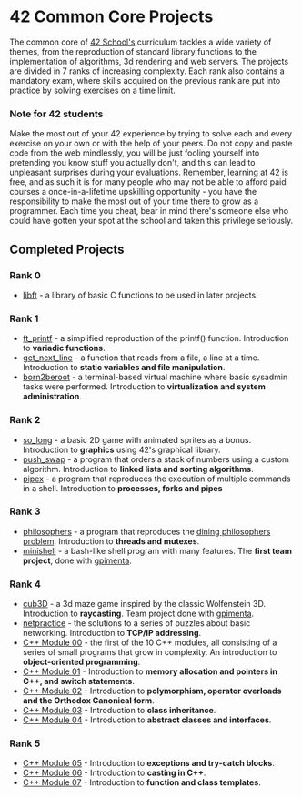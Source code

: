 # 42 Common Core Projects

The common core of [42 School's](https://www.42lisboa.com/en/) curriculum tackles a wide variety of themes, from the reproduction of standard library functions to the implementation of algorithms, 3d rendering and web servers.
The projects are divided in 7 ranks of increasing complexity. Each rank also contains a mandatory exam, where skills acquired on the previous rank are put into practice by solving exercises on a time limit.

### Note for 42 students
Make the most out of your 42 experience by trying to solve each and every exercise on your own or with the help of your peers. Do not copy and paste code from the web mindlessly, 
you will be just fooling yourself into pretending you know stuff you actually don't, and this can lead to unpleasant surprises during your evaluations.
Remember, learning at 42 is free, and as such it is for many people who may not be able to afford paid courses a once-in-a-lifetime upskilling opportunity - you have the responsibility to make the most out of your time there to grow as a programmer. 
Each time you cheat, bear in mind there's someone else who could have gotten your spot at the school and taken this privilege seriously.

## Completed Projects

### Rank 0
- [libft](https://github.com/joao-aiveca-caseiro/Libft) - a library of basic C functions to be used in later projects.
### Rank 1
- [ft_printf](https://github.com/joao-aiveca-caseiro/ft_printf) - a simplified reproduction of the printf() function. Introduction to **variadic functions**.
- [get_next_line](https://github.com/joao-aiveca-caseiro/get_next_line) - a function that reads from a file, a line at a time. Introduction to **static variables and file manipulation**.
- [born2beroot](https://github.com/joao-aiveca-caseiro/born2beroot) - a terminal-based virtual machine where basic sysadmin tasks were performed. Introduction to **virtualization and system administration**.
### Rank 2
- [so_long](https://github.com/joao-aiveca-caseiro/so_long) - a basic 2D game with animated sprites as a bonus. Introduction to **graphics** using 42's graphical library.
- [push_swap](https://github.com/joao-aiveca-caseiro/push_swap) - a program that orders a stack of numbers using a custom algorithm. Introduction to **linked lists and sorting algorithms**.
- [pipex](https://github.com/joao-aiveca-caseiro/pipex) - a program that reproduces the execution of multiple commands in a shell. Introduction to **processes, forks and pipes**
### Rank 3
- [philosophers](https://github.com/joao-aiveca-caseiro/philosophers) - a program that reproduces the [dining philosophers problem](https://en.wikipedia.org/wiki/Dining_philosophers_problem). Introduction to **threads and mutexes**.
- [minishell](https://github.com/gpimenta42/42cursus/tree/master/minishell) - a bash-like shell program with many features. The **first team project**, done with [gpimenta](https://github.com/gpimenta42).
### Rank 4
- [cub3D](https://github.com/gpimenta42/42cursus/tree/master/cub3d) - a 3d maze game inspired by the classic Wolfenstein 3D. Introduction to **raycasting**. Team project done with [gpimenta](https://github.com/gpimenta42).
- [netpractice](https://github.com/joao-aiveca-caseiro/netpractice) - the solutions to a series of puzzles about basic networking. Introduction to **TCP/IP addressing**.
- [C++ Module 00](https://github.com/joao-aiveca-caseiro/cpp_00) - the first of the 10 C++ modules, all consisting of a series of small programs that grow in complexity. An introduction to **object-oriented programming**.
- [C++ Module 01](https://github.com/joao-aiveca-caseiro/cpp_01) - Introduction to **memory allocation and pointers in C++, and switch statements**.
- [C++ Module 02](https://github.com/joao-aiveca-caseiro/cpp_02) - Introduction to **polymorphism, operator overloads and the Orthodox Canonical form**.
- [C++ Module 03](https://github.com/joao-aiveca-caseiro/cpp_03) - Introduction to **class inheritance**.
- [C++ Module 04](https://github.com/joao-aiveca-caseiro/cpp_04) - Introduction to **abstract classes and interfaces**.
### Rank 5
- [C++ Module 05](https://github.com/joao-aiveca-caseiro/cpp_05) - Introduction to **exceptions and try-catch blocks**.
- [C++ Module 06](https://github.com/joao-aiveca-caseiro/cpp_06) - Introduction to **casting in C++**.
- [C++ Module 07](https://github.com/joao-aiveca-caseiro/cpp_07) - Introduction to **function and class templates**.

